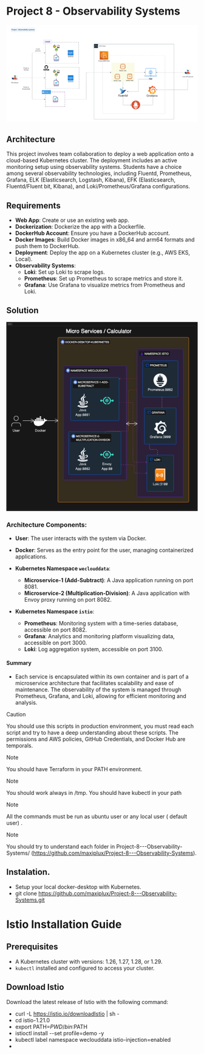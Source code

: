 # Project 8 - Observability Systems

![Micro Services Calculator Architecture](DevOps%20-%20Project%20-%20Observability%20Systems.png)

## Architecture

This project involves team collaboration to deploy a web application onto a cloud-based Kubernetes cluster. The deployment includes an active monitoring setup using observability systems. Students have a choice among several observability technologies, including Fluentd, Prometheus, Grafana, ELK (Elasticsearch, Logstash, Kibana), EFK (Elasticsearch, Fluentd/Fluent bit, Kibana), and Loki/Prometheus/Grafana configurations.

## Requirements

- **Web App**: Create or use an existing web app.
- **Dockerization**: Dockerize the app with a Dockerfile.
- **DockerHub Account**: Ensure you have a DockerHub account.
- **Docker Images**: Build Docker images in x86_64 and arm64 formats and push them to DockerHub.
- **Deployment**: Deploy the app on a Kubernetes cluster (e.g., AWS EKS, Local).
- **Observability Systems**:
  - **Loki**: Set up Loki to scrape logs.
  - **Prometheus**: Set up Prometheus to scrape metrics and store it.
  - **Grafana**: Use Grafana to visualize metrics from Prometheus and Loki.

## Solution
![Technical desing solution](diagram-export-3-30-2024-11_11_35-PM.png)
### Architecture Components:

- **User**: The user interacts with the system via Docker.
- **Docker**: Serves as the entry point for the user, managing containerized applications.
- **Kubernetes Namespace `weclouddata`**:
  - **Microservice-1 (Add-Subtract)**: A Java application running on port 8081.
  - **Microservice-2 (Multiplication-Division)**: A Java application with Envoy proxy running on port 8082.

- **Kubernetes Namespace `istio`**:
  - **Prometheus**: Monitoring system with a time-series database, accessible on port 8082.
  - **Grafana**: Analytics and monitoring platform visualizing data, accessible on port 3000.
  - **Loki**: Log aggregation system, accessible on port 3100.

#### Summary
 - Each service is encapsulated within its own container and is part of a microservice architecture that facilitates scalability and ease of maintenance. The observability of the system is managed through Prometheus, Grafana, and Loki, allowing for efficient monitoring and analysis.




> [!CAUTION]
> You should use this scripts in production environment, you must read each script and try to have a deep understanding about these scripts. The permissions and AWS policies, GitHub Credentials, and Docker Hub are temporals.  


> [!NOTE]
> You should have Terraform in your PATH environment.

> [!NOTE]
>	You should work always in /tmp.
> You should have kubectl in your path


> [!NOTE]
>	All the commands must be run as ubuntu user or any local user ( default user) .

> [!NOTE]
> You should try to understand each folder in Project-8---Observability-Systems/ (https://github.com/maxiplux/Project-8---Observability-Systems).
## Instalation.
- Setup your local docker-desktop with Kubernetes.
- git clone https://github.com/maxiplux/Project-8---Observability-Systems.git
# Istio Installation Guide

## Prerequisites

- A Kubernetes cluster with versions: 1.26, 1.27, 1.28, or 1.29.
- `kubectl` installed and configured to access your cluster.

## Download Istio

Download the latest release of Istio with the following command:
- curl -L https://istio.io/downloadIstio | sh -
- cd istio-1.21.0
- export PATH=$PWD/bin:$PATH
- istioctl install --set profile=demo -y
- kubectl label namespace weclouddata istio-injection=enabled
- 





